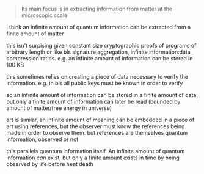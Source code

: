 > Its main focus is in extracting information from matter at the microscopic scale

i think an infinite amount of quantum information can be extracted from a finite amount of matter

this isn't surpising given constant size cryptographic proofs of programs of arbitrary length or like bls signature aggregation, infinite information:data compression ratios. e.g. an infinite amount of information can be stored in 100 KB

this sometimes relies on creating a piece of data necessary to verify the information. e.g. in bls all public keys must be known in order to verify

so an infinite amount of information can be stored in a finite amount of data, but only a finite amount of information can later be read (bounded by amount of matter/free energy in universe)

art is similar, an infinite amount of meaning can be embedded in a piece of art using references, but the observer must know the references being made in order to observe them. but references are themselves quantum information, observed or not

this parallels quantum information itself. An infinite amount of quantum information _can_ exist, but only a finite amount exists in time by being observed by life before heat death

